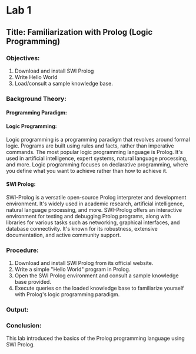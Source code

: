 # Lab 1

## Title: Familiarization with Prolog (Logic Programming)

### Objectives:
1. Download and install SWI Prolog
2. Write Hello World
3. Load/consult a sample knowledge base.

### Background Theory:


#### Programming Paradigm:

#### Logic Programming:

Logic programming is a programming paradigm that revolves around formal logic. Programs are built using rules and facts, rather than imperative commands. The most popular logic programming language is Prolog. It's used in artificial intelligence, expert systems, natural language processing, and more. Logic programming focuses on declarative programming, where you define what you want to achieve rather than how to achieve it.

#### SWI Prolog:

SWI-Prolog is a versatile open-source Prolog interpreter and development environment. It's widely used in academic research, artificial intelligence, natural language processing, and more. SWI-Prolog offers an interactive environment for testing and debugging Prolog programs, along with libraries for various tasks such as networking, graphical interfaces, and database connectivity. It's known for its robustness, extensive documentation, and active community support.

### Procedure:
1. Download and install SWI Prolog from its official website.
2. Write a simple "Hello World" program in Prolog.
3. Open the SWI Prolog environment and consult a sample knowledge base provided.
4. Execute queries on the loaded knowledge base to familiarize yourself with Prolog's logic programming paradigm.

### Output:


### Conclusion:
This lab introduced the basics of the Prolog programming language using SWI Prolog.
